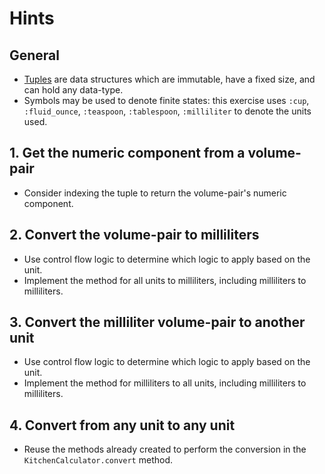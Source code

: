 # Hints

## General

- [Tuples][tuple] are data structures which are immutable, have a fixed size, and can hold any data-type.
- Symbols may be used to denote finite states: this exercise uses `:cup`, `:fluid_ounce`, `:teaspoon`, `:tablespoon`, `:milliliter` to denote the units used.

## 1. Get the numeric component from a volume-pair

- Consider indexing the tuple to return the volume-pair's numeric component.

## 2. Convert the volume-pair to milliliters

- Use control flow logic to determine which logic to apply based on the unit.
- Implement the method for all units to milliliters, including milliliters to milliliters.

## 3. Convert the milliliter volume-pair to another unit

- Use control flow logic to determine which logic to apply based on the unit.
- Implement the method for milliliters to all units, including milliliters to milliliters.

## 4. Convert from any unit to any unit

- Reuse the methods already created to perform the conversion in the `KitchenCalculator.convert` method.

[tuple]: https://crystal-lang.org/reference/syntax_and_semantics/literals/tuple.html
